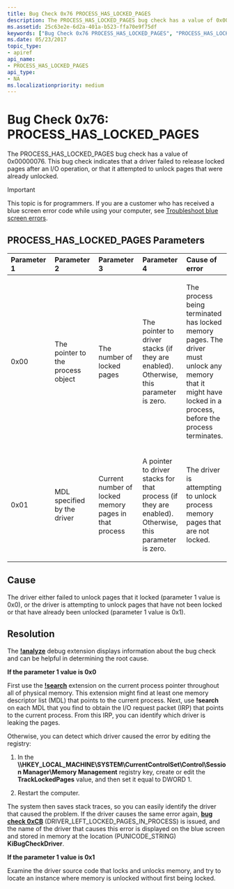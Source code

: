 ```yaml
---
title: Bug Check 0x76 PROCESS_HAS_LOCKED_PAGES
description: The PROCESS_HAS_LOCKED_PAGES bug check has a value of 0x00000076. This bug check indicates that a driver failed to release locked pages after an I/O operation.
ms.assetid: 25c63e2e-6d2a-401a-b523-ffa70e9f75df
keywords: ["Bug Check 0x76 PROCESS_HAS_LOCKED_PAGES", "PROCESS_HAS_LOCKED_PAGES"]
ms.date: 05/23/2017
topic_type:
- apiref
api_name:
- PROCESS_HAS_LOCKED_PAGES
api_type:
- NA
ms.localizationpriority: medium
---
```


# Bug Check 0x76: PROCESS\_HAS\_LOCKED\_PAGES


The PROCESS\_HAS\_LOCKED\_PAGES bug check has a value of 0x00000076. This bug check indicates that a driver failed to release locked pages after an I/O operation, or that it attempted to unlock pages that were already unlocked.

> [!IMPORTANT]
> This topic is for programmers. If you are a customer who has received a blue screen error code while using your computer, see [Troubleshoot blue screen errors](https://windows.microsoft.com/windows-10/troubleshoot-blue-screen-errors).


## PROCESS\_HAS\_LOCKED\_PAGES Parameters


<table>
<colgroup>
<col width="20%" />
<col width="20%" />
<col width="20%" />
<col width="20%" />
<col width="20%" />
</colgroup>
<thead>
<tr class="header">
<th align="left">Parameter 1</th>
<th align="left">Parameter 2</th>
<th align="left">Parameter 3</th>
<th align="left">Parameter 4</th>
<th align="left">Cause of error</th>
</tr>
</thead>
<tbody>
<tr class="odd">
<td align="left"><p>0x00</p></td>
<td align="left"><p>The pointer to the process object</p></td>
<td align="left"><p>The number of locked pages</p></td>
<td align="left"><p>The pointer to driver stacks (if they are enabled). Otherwise, this parameter is zero.</p></td>
<td align="left"><p>The process being terminated has locked memory pages. The driver must unlock any memory that it might have locked in a process, before the process terminates.</p></td>
</tr>
<tr class="even">
<td align="left"><p>0x01</p></td>
<td align="left"><p>MDL specified by the driver</p></td>
<td align="left"><p>Current number of locked memory pages in that process</p></td>
<td align="left"><p>A pointer to driver stacks for that process (if they are enabled). Otherwise, this parameter is zero.</p></td>
<td align="left"><p>The driver is attempting to unlock process memory pages that are not locked.</p></td>
</tr>
</tbody>
</table>

 

Cause
-----

The driver either failed to unlock pages that it locked (parameter 1 value is 0x0), or the driver is attempting to unlock pages that have not been locked or that have already been unlocked (parameter 1 value is 0x1).

Resolution
----------

The [**!analyze**](https://docs.microsoft.com/windows-hardware/drivers/debugger/-analyze) debug extension displays information about the bug check and can be helpful in determining the root cause.

**If the parameter 1 value is 0x0**

First use the [**!search**](-search.md) extension on the current process pointer throughout all of physical memory. This extension might find at least one memory descriptor list (MDL) that points to the current process. Next, use **!search** on each MDL that you find to obtain the I/O request packet (IRP) that points to the current process. From this IRP, you can identify which driver is leaking the pages.

Otherwise, you can detect which driver caused the error by editing the registry:

1.  In the **\\\\HKEY\_LOCAL\_MACHINE\\SYSTEM\\CurrentControlSet\\Control\\Session Manager\\Memory Management** registry key, create or edit the **TrackLockedPages** value, and then set it equal to DWORD 1.

2.  Restart the computer.

The system then saves stack traces, so you can easily identify the driver that caused the problem. If the driver causes the same error again, [**bug check 0xCB**](bug-check-0xcb--driver-left-locked-pages-in-process.md) (DRIVER\_LEFT\_LOCKED\_PAGES\_IN\_PROCESS) is issued, and the name of the driver that causes this error is displayed on the blue screen and stored in memory at the location (PUNICODE\_STRING) **KiBugCheckDriver**.

**If the parameter 1 value is 0x1**

Examine the driver source code that locks and unlocks memory, and try to locate an instance where memory is unlocked without first being locked.

 

 




